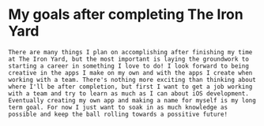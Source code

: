 # My goals after completing The Iron Yard

    There are many things I plan on accomplishing after finishing my time at The Iron Yard, but the most important is laying the groundwork to starting a career in something I love to do! I look forward to being creative in the apps I make on my own and with the apps I create when working with a team. There's nothing more exciting than thinking about where I'll be after completion, but first I want to get a job working with a team and try to learn as much as I can about iOS development. Eventually creating my own app and making a name for myself is my long term goal. For now I just want to soak in as much knowledge as possible and keep the ball rolling towards a possitive future!
